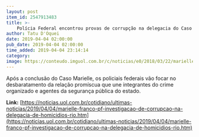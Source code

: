 ```yaml
---
layout: post
item_id: 2547913483
title: >-
    Polícia Federal encontrou provas de corrupção na delegacia do Caso Marielle
author: Tatu D'Oquei
date: 2019-04-04 02:00:00
pub_date: 2019-04-04 02:00:00
time_added: 2019-04-04 23:14:14
category: 
image: https://conteudo.imguol.com.br/c/noticias/e0/2018/03/22/marielle-franco-em-comicio-durante-as-eleicoes-de-2016-1521757016381_v2_615x300.jpg
---
```


Após a conclusão do Caso Marielle, os policiais federais vão focar no desbaratamento da relação promíscua que une integrantes do crime organizado e agentes da segurança pública do estado.

**Link:** [https://noticias.uol.com.br/cotidiano/ultimas-noticias/2019/04/04/marielle-franco-pf-investigacao-de-corrupcao-na-delegacia-de-homicidios-rio.htm](https://noticias.uol.com.br/cotidiano/ultimas-noticias/2019/04/04/marielle-franco-pf-investigacao-de-corrupcao-na-delegacia-de-homicidios-rio.htm)

